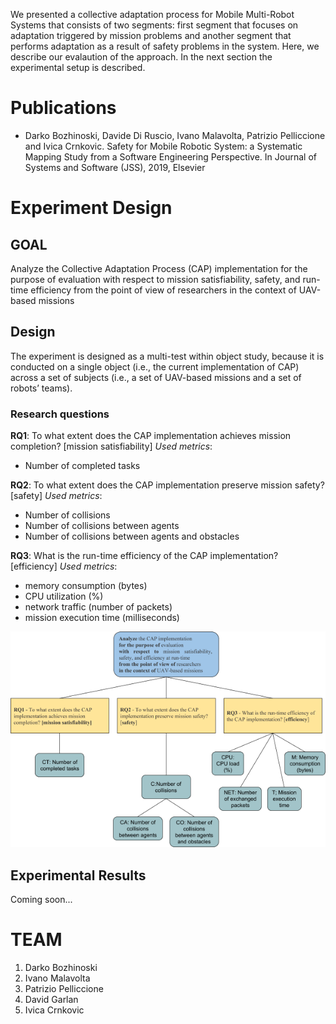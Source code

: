 We presented a collective adaptation process for Mobile Multi-Robot Systems that consists of two segments: first segment that focuses on adaptation triggered by mission problems and another segment that performs adaptation as a result of safety problems in the system. Here, we describe our evalaution of the approach. 
In the next section the experimental setup is described.


# Publications

- Darko Bozhinoski, Davide Di Ruscio, Ivano Malavolta, Patrizio Pelliccione and Ivica Crnkovic. Safety for Mobile Robotic System: a Systematic Mapping Study from a Software Engineering Perspective. In Journal of Systems and Software (JSS), 2019, Elsevier 

# Experiment Design

## GOAL

Analyze the Collective Adaptation Process (CAP) implementation for the purpose of evaluation  with respect to mission satisfiability, safety, and run-time efficiency 
from the point of view of researchers in the context of UAV-based missions

## Design
The experiment is designed as a multi-test within object study, because it is conducted on a single object (i.e., the current implementation of CAP) across a set of subjects (i.e., a set of UAV-based missions and a set of robots’ teams).

### Research questions

**RQ1**: To what extent does the CAP implementation achieves mission completion? [mission satisfiability]
_Used metrics_:
- Number of completed tasks

**RQ2**: To what extent does the CAP implementation preserve mission safety? [safety]
_Used metrics_:
- Number of collisions
- Number of collisions between agents
- Number of collisions between agents and obstacles

**RQ3**: What is the run-time efficiency of the CAP implementation? [efficiency]
_Used metrics_:
- memory consumption (bytes)
- CPU utilization (%)
- network traffic (number of packets)
- mission execution time (milliseconds)



![Image](image1.png)


## Experimental Results

Coming soon...



# TEAM
1. Darko Bozhinoski
2. Ivano Malavolta
3. Patrizio Pelliccione
4. David Garlan
5. Ivica Crnkovic

